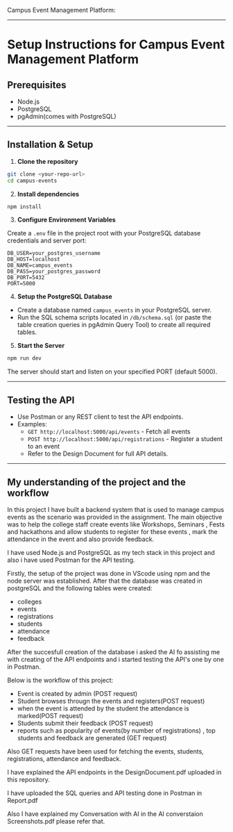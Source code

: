 Campus Event Management Platform:

***

# Setup Instructions for Campus Event Management Platform

## Prerequisites

- Node.js
- PostgreSQL
- pgAdmin(comes with PostgreSQL)

***

## Installation & Setup

1. **Clone the repository**

```bash
git clone <your-repo-url>
cd campus-events
```

2. **Install dependencies**

```bash
npm install
```

3. **Configure Environment Variables**

Create a `.env` file in the project root with your PostgreSQL database credentials and server port:

```env
DB_USER=your_postgres_username
DB_HOST=localhost
DB_NAME=campus_events
DB_PASS=your_postgres_password
DB_PORT=5432
PORT=5000
```

4. **Setup the PostgreSQL Database**

- Create a database named `campus_events` in your PostgreSQL server.
- Run the SQL schema scripts located in `/db/schema.sql` (or paste the table creation queries in pgAdmin Query Tool) to create all required tables.

5. **Start the Server**

```bash
npm run dev
```

The server should start and listen on your specified PORT (default 5000).

***

## Testing the API

- Use Postman or any REST client to test the API endpoints.
- Examples:  
  - `GET http://localhost:5000/api/events` - Fetch all events  
  - `POST http://localhost:5000/api/registrations` - Register a student to an event  
  - Refer to the Design Document for full API details.

***

## My understanding of the project and the workflow

In this project I have built a backend system that is used to manage campus events as the scenario was provided in the assignment.
The main objective was to help the college staff create events like Workshops, Seminars , Fests and hackathons and allow students to register for these events , mark the attendance in the event and also provide feedback.

I have used Node.js and PostgreSQL as my tech stack in this project and also i have used Postman for the API testing.

Firstly, the setup of the project was done in VScode using npm and the node server was established. After that the database was created in postgreSQL and the following tables were created:
- colleges
- events
- registrations
- students
- attendance
- feedback

After the succesfull creation of the database i asked the AI fo assisting me with creating of the API endpoints and i started testing the API's one by one in Postman.

Below is the workflow of this project:
- Event is created by admin (POST request)
- Student browses througn the events and registers(POST request)
- when the event is attended by the student the attendance is marked(POST request)
- Students submit their feedback (POST request)
- reports such as popularity of events(by number of registrations) , top students and feedback are generated (GET request)

Also GET requests have been used for fetching the events, students, registrations, attendance and feedback.

I have explained the API endpoints in the DesignDocument.pdf uploaded in this repository.

I have uploaded the SQL queries and API testing done in Postman in Report.pdf

Also I have explained my Conversation with AI in the AI converstaion Screenshots.pdf please refer that. 
